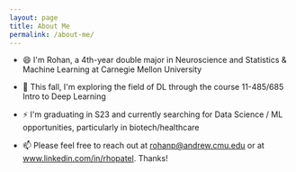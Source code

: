 ```yaml
---
layout: page
title: About Me
permalink: /about-me/
---
```





- 😄 I'm Rohan, a 4th-year double major in Neuroscience and Statistics & Machine Learning at Carnegie Mellon University

- 🤔 This fall, I'm exploring the field of DL through the course 11-485/685 Intro to Deep Learning

- ⚡ I'm graduating in S23 and currently searching for Data Science / ML opportunities, particularly in biotech/healthcare

- 📫 Please feel free to reach out at rohanp@andrew.cmu.edu or at www.linkedin.com/in/rhopatel. Thanks!

